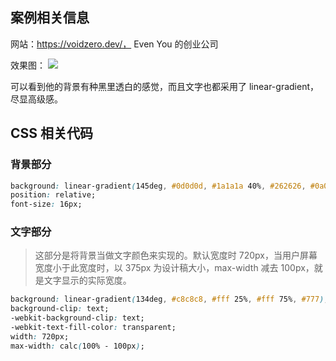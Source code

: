 ## 案例相关信息

网站：https://voidzero.dev/， Even You 的创业公司

效果图：
![](https://upic.itcox.cn/uPic/vA5Et5.jpg)

可以看到他的背景有种黑里透白的感觉，而且文字也都采用了 linear-gradient，尽显高级感。

## CSS 相关代码

### 背景部分

```css
background: linear-gradient(145deg, #0d0d0d, #1a1a1a 40%, #262626, #0a0a0a);
position: relative;
font-size: 16px;
```

### 文字部分

> 这部分是将背景当做文字颜色来实现的。默认宽度时 720px，当用户屏幕宽度小于此宽度时，以 375px 为设计稿大小，max-width 减去 100px，就是文字显示的实际宽度。

```css
background: linear-gradient(134deg, #c8c8c8, #fff 25%, #fff 75%, #777);
background-clip: text;
-webkit-background-clip: text;
-webkit-text-fill-color: transparent;
width: 720px;
max-width: calc(100% - 100px);
```
